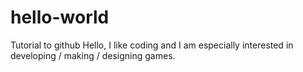 # hello-world
Tutorial to github
Hello, I like coding and I am especially interested in developing / making / designing games.
